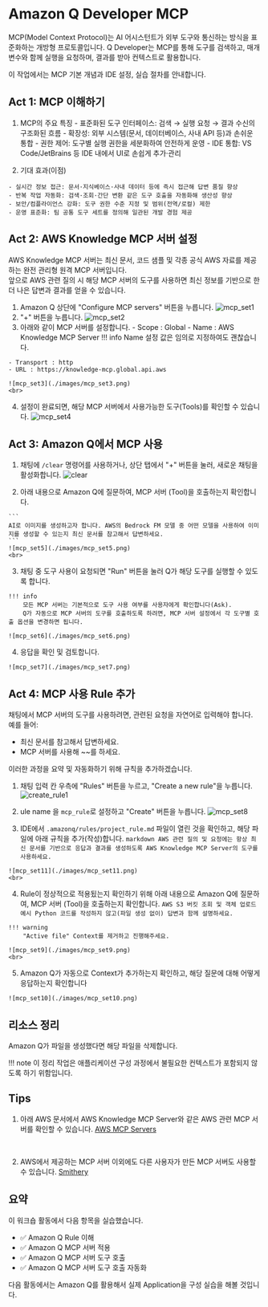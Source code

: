 # Amazon Q Developer MCP

MCP(Model Context Protocol)는 AI 어시스턴트가 외부 도구와 통신하는 방식을 표준화하는 개방형 프로토콜입니다. Q Developer는 MCP를 통해 도구를 검색하고, 매개변수와 함께 실행을 요청하며, 결과를 받아 컨텍스트로 활용합니다.

이 작업에서는 MCP 기본 개념과 IDE 설정, 실습 절차를 안내합니다.

## Act 1: MCP 이해하기

  1. MCP의 주요 특징
    - 표준화된 도구 인터페이스: 검색 → 실행 요청 → 결과 수신의 구조화된 흐름
    - 확장성: 외부 시스템(문서, 데이터베이스, 사내 API 등)과 손쉬운 통합
    - 권한 제어: 도구별 실행 권한을 세분화하여 안전하게 운영
    - IDE 통합: VS Code/JetBrains 등 IDE 내에서 UI로 손쉽게 추가·관리
    <br>

  2. 기대 효과(이점)

    - 실시간 정보 접근: 문서·지식베이스·사내 데이터 등에 즉시 접근해 답변 품질 향상
    - 반복 작업 자동화: 검색·조회·간단 변환 같은 도구 호출을 자동화해 생산성 향상
    - 보안/컴플라이언스 강화: 도구 권한 수준 지정 및 범위(전역/로컬) 제한
    - 운영 표준화: 팀 공통 도구 세트를 정의해 일관된 개발 경험 제공

    
## Act 2: AWS Knowledge MCP 서버 설정
AWS Knowledge MCP 서버는 최신 문서, 코드 샘플 및 각종 공식 AWS 자료를 제공하는 완전 관리형 원격 MCP 서버입니다.  
앞으로 AWS 관련 질의 시 해당 MCP 서버의 도구를 사용하면 최신 정보를 기반으로 한 더 나은 답변과 결과를 얻을 수 있습니다.

  1. Amazon Q 상단에 "Configure MCP servers" 버튼을 누릅니다.
    ![mcp_set1](./images/mcp_set1.png)
    <br>
  2. "+" 버튼을 누릅니다.
    ![mcp_set2](./images/mcp_set2.png)
    <br>
  3. 아래와 같이 MCP 서버를 설정합니다.
    - Scope : Global
    - Name : AWS Knowledge MCP Server
    !!! info
        Name 설정 값은 임의로 지정하여도 괜찮습니다.
    
    - Transport : http
    - URL : https://knowledge-mcp.global.api.aws

    ![mcp_set3](./images/mcp_set3.png)
    <br>
  4. 설정이 완료되면, 해당 MCP 서버에서 사용가능한 도구(Tools)를 확인할 수 있습니다.
    ![mcp_set4](./images/mcp_set4.png)


## Act 3: Amazon Q에서 MCP 사용
  1. 채팅에 ```/clear``` 명령어를 사용하거나, 상단 탭에서 "+" 버튼을 눌러, 새로운 채팅을 활성화합니다.
    ![clear](./images/clear.png)
    <br>

  2. 아래 내용으로 Amazon Q에 질문하여, MCP 서버 (Tool)을 호출하는지 확인합니다.

    ```
    AI로 이미지를 생성하고자 합니다. AWS의 Bedrock FM 모델 중 어떤 모델을 사용하여 이미지를 생성할 수 있는지 최신 문서를 참고해서 답변하세요.
    ```
    ![mcp_set5](./images/mcp_set5.png)
    <br>

  3. 채팅 중 도구 사용이 요청되면 "Run" 버튼을 눌러 Q가 해당 도구를 실행할 수 있도록 합니다.

    !!! info
        모든 MCP 서버는 기본적으로 도구 사용 여부를 사용자에게 확인합니다(Ask).
        Q가 자동으로 MCP 서버의 도구를 호출하도록 하려면, MCP 서버 설정에서 각 도구별 호출 옵션을 변경하면 됩니다.
    
    ![mcp_set6](./images/mcp_set6.png)

  4. 응답을 확인 및 검토합니다.
    
    ![mcp_set7](./images/mcp_set7.png)


## Act 4: MCP 사용 Rule 추가
채팅에서 MCP 서버의 도구를 사용하려면, 관련된 요청을 자연어로 입력해야 합니다.  
예를 들어:  
- 최신 문서를 참고해서 답변하세요.  
- MCP 서버를 사용해 ~~를 하세요.

이러한 과정을 요약 및 자동화하기 위해 규칙을 추가하겠습니다.
  
  1. 채팅 입력 칸 우측에 "Rules" 버튼을 누르고, "Create a new rule"을 누릅니다.
    ![create_rule1](./images/create_rule1.png)
    <br>

  2. ule name 을 ```mcp_rule```로 설정하고 "Create" 버튼을 누릅니다.
    ![mcp_set8](./images/mcp_set8.png)
    <br>

  3. IDE에서 ```.amazonq/rules/project_rule.md``` 파일이 열린 것을 확인하고, 해당 파일에 아래 규칙을 추가(작성)합니다.
    ```markdown
    AWS 관련 질의 및 요청에는 항상 최신 문서를 기반으로 응답과 결과를 생성하도록 AWS Knowledge MCP Server의 도구를 사용하세요.
    ```

    ![mcp_set11](./images/mcp_set11.png)
    <br>

  4. Rule이 정상적으로 적용됬는지 확인하기 위해 아래 내용으로 Amazon Q에 질문하여, MCP 서버 (Tool)을 호출하는지 확인합니다.
    ```
    AWS S3 버킷 조회 및 객체 업로드 예시 Python 코드를 작성하지 않고(파일 생성 없이) 답변과 함께 설명하세요.
    ```

    !!! warning
        "Active file" Context를 제거하고 진행해주세요.
    
    ![mcp_set9](./images/mcp_set9.png)
    <br>

  5. Amazon Q가 자동으로 Context가 추가하는지 확인하고, 해당 질문에 대해 어떻게 응답하는지 확인합니다

    ![mcp_set10](./images/mcp_set10.png)


## 리소스 정리
  Amazon Q가 파일을 생성했다면 해당 파일을 삭제합니다.

!!! note
    이 정리 작업은 애플리케이션 구성 과정에서 불필요한 컨텍스트가 포함되지 않도록 하기 위함입니다.


## Tips
  1. 아래 AWS 문서에서 AWS Knowledge MCP Server와 같은 AWS 관련 MCP 서버를 확인할 수 있습니다.
  [AWS MCP Servers](https://awslabs.github.io/mcp/)
  <br>

  2. AWS에서 제공하는 MCP 서버 이외에도 다른 사용자가 만든 MCP 서버도 사용할 수 있습니다.
  [Smithery](https://smithery.ai/)


## 요약

이 워크숍 활동에서 다음 항목을 실습했습니다.

  - ✅ Amazon Q Rule 이해
  - ✅ Amazon Q MCP 서버 적용
  - ✅ Amazon Q MCP 서버 도구 호출
  - ✅ Amazon Q MCP 서버 도구 호출 자동화

다음 활동에서는 Amazon Q를 활용해서 실제 Application을 구성 실습을 해볼 것입니다.